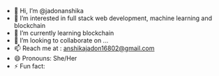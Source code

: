 - 👋 Hi, I’m @jadonanshika
- 👀 I’m interested in full stack web development, machine learning and blockchain
- 🌱 I’m currently learning blockchain
- 💞️ I’m looking to collaborate on ...
- 📫 Reach me at : anshikajadon16802@gmail.com
- 😄 Pronouns: She/Her
- ⚡ Fun fact: 

<!---
jadonanshika/jadonanshika is a ✨ special ✨ repository because its `README.md` (this file) appears on your GitHub profile.
You can click the Preview link to take a look at your changes.
--->
